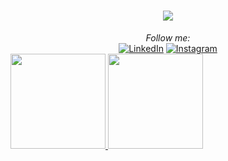 <h1 align="center">
    <img src="https://readme-typing-svg.herokuapp.com?font=Roboto+Slab&color=ff6e96&lines=Hello+there%2C+I'm+Geovanni+%F0%9F%91%8B">
</h1>

<div align="center">
<i>Follow me:</i><br>
<a href="https://www.linkedin.com/in/geovannicardoso" target="_blank"><img src="https://img.shields.io/badge/LinkedIn-%230077B5.svg?&style=flat-square&logo=linkedin&logoColor=white" alt="LinkedIn"><a>
<a href="https://www.instagram.com/geh.mac" target="_blank"><img src="https://img.shields.io/badge/Instagram-%23E4405F.svg?&style=flat-square&logo=instagram&logoColor=white" alt="Instagram"></a>
</div>


 <div>
  <a href="https://github.com/walaceborges">
  <img height="152em" src="https://github-readme-stats.vercel.app/api?username=gehmac&t&show_icons=true&hide_border=true&count_private=true&theme=dracula"/>
  <img height="152em" src="https://github-readme-stats.vercel.app/api/top-langs/?username=gehmac&langs_count=10&theme=dracula&layout=compact"/>
<div>
